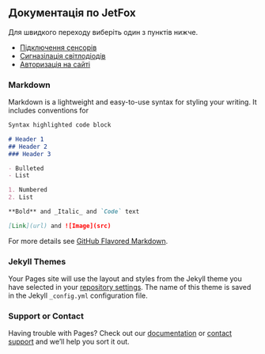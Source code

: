## Документація по JetFox

Для швидкого переходу виберіть один з пунктів нижче.

- [Підключення сенсорів](https://medakadem.github.io/JetFox/JetFox_Box/connection_sensor)
- [Сигназілація світлодіодів](https://medakadem.github.io/JetFox/JetFox_Box/lights_information)
- [Авторизація на сайті](https://medakadem.github.io/JetFox/JetFox_Box/login)

### Markdown

Markdown is a lightweight and easy-to-use syntax for styling your writing. It includes conventions for

```markdown
Syntax highlighted code block

# Header 1
## Header 2
### Header 3

- Bulleted
- List

1. Numbered
2. List

**Bold** and _Italic_ and `Code` text

[Link](url) and ![Image](src)
```

For more details see [GitHub Flavored Markdown](https://guides.github.com/features/mastering-markdown/).

### Jekyll Themes

Your Pages site will use the layout and styles from the Jekyll theme you have selected in your [repository settings](https://github.com/medakadem/JetFox/settings). The name of this theme is saved in the Jekyll `_config.yml` configuration file.

### Support or Contact

Having trouble with Pages? Check out our [documentation](https://help.github.com/categories/github-pages-basics/) or [contact support](https://github.com/contact) and we’ll help you sort it out.
